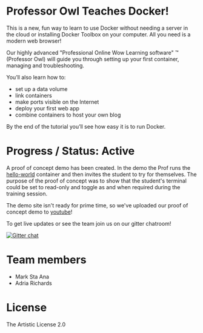 # Professor Owl Teaches Docker!

This is a new, fun way to learn to use Docker without needing a server in the 
cloud or installing Docker Toolbox on your computer. All you need is a modern 
web browser! 

Our highly advanced "Professional Online Wow Learning software" &trade; 
(Professor Owl) will guide you through setting up your first container, 
managing and troubleshooting.

You’ll also learn how to:
- set up a data volume
- link containers
- make ports visible on the Internet
- deploy your first web app
- combine containers to host your own blog

By the end of the tutorial you’ll see how easy it is to run Docker.

# Progress / Status: Active

A proof of concept demo has been created. In the demo the Prof runs the 
[hello-world](https://hub.docker.com/_/hello-world) container and then 
invites the student to try for themselves. The purpose of the proof of 
concept was to show that the student's terminal could be set to read-only and 
toggle as and when required during the training session.

The demo site isn't ready for prime time, so we've uploaded our proof of 
concept demo to [youtube](https://youtu.be/W4i7fzvy38U)!

To get live updates or see the team join us on our gitter chatroom!

[![Gitter chat](https://badges.gitter.im/gitterHQ/gitter.png)](https://gitter.im/booyaa/ProfessorOwl)


# Team members
- Mark Sta Ana
- Adria Richards

# License

The Artistic License 2.0



